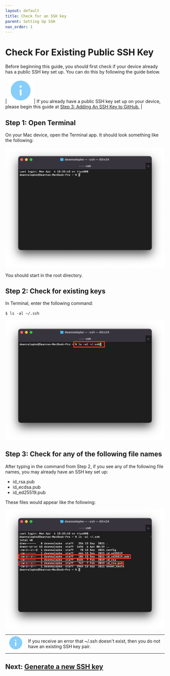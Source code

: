 ```yaml
---
layout: default
title: Check for an SSH key
parent: Setting Up SSH
nav_order: 1
---
```


# Check For Existing Public SSH Key

Before beginning this guide, you should first check if your device already has a public SSH key set up. You can do this by following the guide below.

| ![](../../assets/images/info.png) | If you already have a public SSH key set up on your device, please begin this guide at [Step 3: Adding An SSH Key to GitHub.](https://dlepke.github.io/Deanna-Wilson-Ray/docs/settingUpSSH/SSHinGithub/) |  


## Step 1: Open Terminal

On your Mac device, open the Terminal app. It should look something like the following:

![](../../assets/images/Terminal-start.png)

You should start in the root directory.


## Step 2: Check for existing keys

In Terminal, enter the following command:  

`$ ls -al ~/.ssh`

![](../../assets/images/Terminal-enter-command-check-ssh.png)


## Step 3: Check for any of the following file names

After typing in the command from Step 2, if you see any of the following file names, you may already have an SSH key set up:

* id_rsa.pub
* id_ecdsa.pub
* id_ed25519.pub

These files would appear like the following:

![](../../assets/images/Terminal-check-for-ssh.png)


|  |  |  
|-------|------|
| ![](../../assets/images/info.png) | If you receive an error that ~/.ssh doesn't exist, then you do not have an existing SSH key pair. |  


## Next: [Generate a new SSH key](https://dlepke.github.io/Deanna-Wilson-Ray/docs/settingUpSSH/generateSSHKey/)